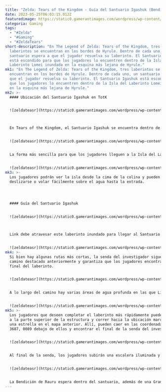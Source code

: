 ```yaml
---
title: "Zelda: Tears of the Kingdom - Guía del Santuario Igashuk (Bendición de Rauru)"
date: 2023-05-25T06:03:15.012Z
featuredimage: https://static0.gamerantimages.com/wordpress/wp-content/uploads/2023/05/igashuk-shrine.jpg?q=50&fit=contain&w=943&h=&dpr=1.5
categoria: Gaming
tags:
  - "#Zelda"
  - "#Gaming"
  - "#ZeldaTears"
short-description: "En The Legend of Zelda: Tears of the Kingdom, tres
  laberintos se encuentran en los bordes de Hyrule. Dentro de cada uno, un
  santuario espera a que el jugador resuelva su laberinto. El Santuario Igashuk
  está escondido para que los jugadores lo encuentren dentro de la Isla del
  Laberinto Lomei inundada en la esquina más lejana de Hyrule."
mk1: "En The Legend of Zelda: Tears of the Kingdom, tres laberintos se
  encuentran en los bordes de Hyrule. Dentro de cada uno, un santuario espera a
  que el jugador resuelva su laberinto. El Santuario Igashuk está escondido para
  que los jugadores lo encuentren dentro de la Isla del Laberinto Lomei inundada
  en la esquina más lejana de Hyrule."
mk2: >-
  #### Ubicación del Santuario Igashuk en TotK


  ![zeldateasr](https://static0.gamerantimages.com/wordpress/wp-content/uploads/2023/05/tears-of-the-kingdom-screenshot-2023-05-23-19-08-44.png?q=50&fit=crop&w=943&dpr=1.5 "zeldateasr")



  En Tears of the Kingdom, el Santuario Igashuk se encuentra dentro de la Isla del Laberinto Lomei, en la costa noreste de Akkala. Los jugadores pueden encontrar la entrada al laberinto de la isla en las coordenadas 4655, 3554, 0089, junto con el campamento de un investigador Zonai.


  ![zeldateasr](https://static0.gamerantimages.com/wordpress/wp-content/uploads/2023/05/tears-of-the-kingdom-screenshot-2023-05-23-16-04-41.png?q=50&fit=crop&w=943&dpr=1.5 "zeldateasr")


  La forma más sencilla para que los jugadores lleguen a la Isla del Laberinto Lomei es viajar rápidamente al Santuario Jochi-iu y dirigirse hacia el norte, hacia el Laboratorio Antiguo de Akkala en la colina. El Clan Yiga ha establecido su campamento en este lado de la montaña, por lo que los jugadores deben estar atentos a cualquier sospechoso.


  ![zeldateasr](https://static0.gamerantimages.com/wordpress/wp-content/uploads/2023/05/tears-of-the-kingdom-screenshot-2023-05-23-16-04-43.png?q=50&fit=crop&w=943&dpr=1.5 "zeldateasr")
mk3: >-
  Los jugadores podrán ver la isla desde la cima de la colina y pueden
  deslizarse o volar fácilmente sobre el agua hasta la entrada.




  #### Guía del Santuario Igashuk


  ![zeldateasr](https://static0.gamerantimages.com/wordpress/wp-content/uploads/2023/05/tears-of-the-kingdom-screenshot-2023-05-23-16-04-58.png?q=50&fit=crop&w=943&dpr=1.5 "zeldateasr")



  Link debe atravesar este laberinto inundado para llegar al Santuario Igashuk oculto en su interior. Afortunadamente, un investigador ya ha recorrido el laberinto y ha dejado una senda de bellotas y nueces para marcar el camino. 


  ![zeldateasr](https://static0.gamerantimages.com/wordpress/wp-content/uploads/2023/05/lomei-labyrinth-island-solution.jpg?q=50&fit=crop&w=943&dpr=1.5 "zeldateasr")
mk4: >-
  Si bien hay algunas rutas más cortas, la senda del investigador sigue el
  camino destacado anteriormente y garantiza que los jugadores encontrarán el
  final del laberinto.


  ![zeldateasr](https://static0.gamerantimages.com/wordpress/wp-content/uploads/2023/05/tears-of-the-kingdom-screenshot-2023-05-23-19-07-10.png?q=50&fit=crop&w=943&dpr=1.5 "zeldateasr")


  A lo largo del camino hay varias áreas de agua profunda en las que Link puede caer, pero por lo demás, la ruta no tiene ningún peligro. 


  ![zeldateasr](https://static0.gamerantimages.com/wordpress/wp-content/uploads/2023/05/tears-of-the-kingdom-screenshot-2023-05-23-16-20-16.png?q=50&fit=crop&w=943&dpr=1.5 "zeldateasr")
mk5: >-
  Los jugadores que deseen completar el laberinto más rápidamente pueden llegar
  a la parte superior de la estructura y correr hacia la ubicación marcada con
  una estrella en el mapa anterior. Allí, pueden caer en las coordenadas 4626,
  3687, 0089 debajo de ellos y encontrar el final de la senda del investigador.


  ![zeldateasr](https://static0.gamerantimages.com/wordpress/wp-content/uploads/2023/05/tears-of-the-kingdom-screenshot-2023-05-23-19-07-24.png?q=50&fit=crop&w=943&dpr=1.5 "zeldateasr")


  Al final de la senda, los jugadores subirán una escalera iluminada y entrarán en la cámara central. Allí encontrarán el Santuario Igashuk frente a una terminal de piedra Zonai que, cuando se activa, iniciará la misión secundaria "La Profecía de la Isla del Laberinto Lomei".


  ![zeldateasr](https://static0.gamerantimages.com/wordpress/wp-content/uploads/2023/05/tears-of-the-kingdom-screenshot-2023-05-23-19-07-26.png?q=50&fit=crop&w=943&dpr=1.5 "zeldateasr")


  La Bendición de Rauru espera dentro del santuario, además de una Gran Carga Zonai en un cofre. Los jugadores pueden reclamar esto, así como la Luz de la Bendición gratuita, para completar el Santuario Igashuk de Tears of the Kingdom
---
```

